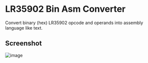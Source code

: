 # LR35902 Bin Asm Converter

Convert binary (hex) LR35902 opcode and operands into assembly language like text.

## Screenshot

![image](https://user-images.githubusercontent.com/26180919/182368440-b8097a26-eb00-4797-bc51-544062e96312.png)
